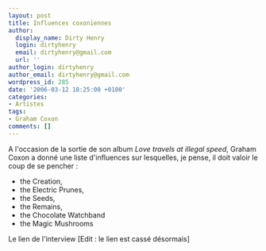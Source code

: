 ```yaml
---
layout: post
title: Influences coxoniennes
author:
  display_name: Dirty Henry
  login: dirtyhenry
  email: dirtyhenry@gmail.com
  url: ''
author_login: dirtyhenry
author_email: dirtyhenry@gmail.com
wordpress_id: 285
date: '2006-03-12 18:25:00 +0100'
categories:
- Artistes
tags:
- Graham Coxon
comments: []
---
```

A l'occasion de la sortie de son album *Love travels at illegal speed*, Graham Coxon a donné une liste d'influences sur lesquelles, je pense, il doit valoir le coup de se pencher :

- the Creation, 
- the Electric Prunes, 
- the Seeds, 
- the Remains, 
- the Chocolate Watchband
- the Magic Mushrooms

Le lien de l'interview [Edit : le lien est cassé désormais]
